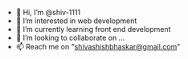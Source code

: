 - 👋 Hi, I’m @shiv-1111
- 👀 I’m interested in web development
- 🌱 I’m currently learning front end development
- 💞️ I’m looking to collaborate on ...
- 📫 Reach me on "shivashishbhaskar@gmail.com"

<!---
shiv-1111/shiv-1111 is a ✨ special ✨ repository because its `README.md` (this file) appears on your GitHub profile.
You can click the Preview link to take a look at your changes.
--->
